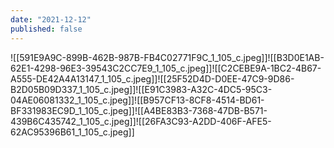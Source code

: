 ```yaml
---
date: "2021-12-12"
published: false
---
```


![[591E9A9C-899B-462B-987B-FB4C02771F9C_1_105_c.jpeg]]![[B3D0E1AB-62E1-4298-96E3-39543C2CC7E9_1_105_c.jpeg]]![[C2CEBE9A-1BC2-4B67-A555-DE42A4A13147_1_105_c.jpeg]]![[25F52D4D-D0EE-47C9-9D86-B2D05B09D337_1_105_c.jpeg]]![[E91C3983-A32C-4DC5-95C3-04AE06081332_1_105_c.jpeg]]![[B957CF13-8CF8-4514-BD61-BF331983EC9D_1_105_c.jpeg]]![[A4BE83B3-7368-47DB-B571-439B6C435742_1_105_c.jpeg]]![[26FA3C93-A2DD-406F-AFE5-62AC95396B61_1_105_c.jpeg]]